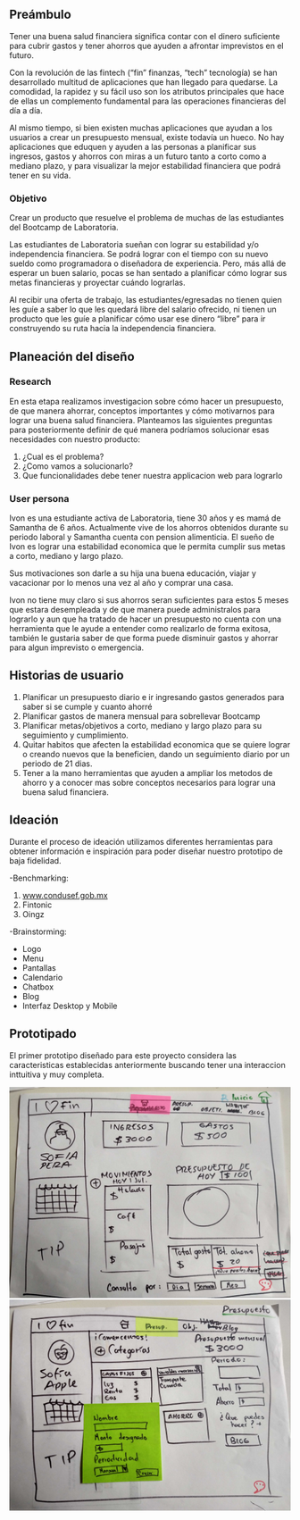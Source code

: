 ## Preámbulo

Tener una buena salud financiera significa contar con el dinero suficiente para cubrir gastos y tener ahorros que ayuden a afrontar imprevistos en el futuro. 

Con la revolución de las fintech (“fin” finanzas, “tech” tecnología) se han desarrollado multitud de aplicaciones que han llegado para quedarse. La comodidad, la rapidez y su fácil uso son los atributos principales que hace de ellas un complemento fundamental para las operaciones financieras del día a día. 

Al mismo tiempo, si bien existen muchas aplicaciones que ayudan a los usuarios a crear un presupuesto mensual, existe todavía un hueco. No hay aplicaciones que eduquen y ayuden a las personas a planificar sus ingresos, gastos y ahorros con miras a un futuro tanto a corto como a mediano plazo, y para visualizar la mejor estabilidad financiera que podrá tener en su vida.

### Objetivo

Crear un producto que resuelve el problema de muchas de las estudiantes del Bootcamp de Laboratoria.

Las estudiantes de Laboratoria sueñan con lograr su estabilidad y/o independencia financiera. Se podrá lograr con el tiempo con su nuevo sueldo como programadora o diseñadora de experiencia.  Pero, más allá de esperar un buen salario, pocas se han sentado a planificar cómo lograr sus metas financieras y proyectar cuándo lograrlas. 

Al recibir una oferta de trabajo, las estudiantes/egresadas no tienen quien les guíe a saber lo que les quedará libre del salario ofrecido, ni tienen un producto que les guíe a planificar cómo usar ese dinero “libre” para ir construyendo su ruta hacia la independencia financiera.

## Planeación del diseño

### Research

En esta etapa realizamos investigacion sobre cómo hacer un presupuesto, de que manera ahorrar, conceptos importantes y cómo motivarnos para lograr una buena salud financiera. Planteamos las siguientes preguntas para posteriormente definir de qué manera podríamos solucionar esas necesidades con nuestro producto:

1. ¿Cual es el problema?
2. ¿Como vamos a solucionarlo?
3. Que funcionalidades debe tener nuestra applicacion web para lograrlo

### User persona

Ivon es una estudiante activa de Laboratoria, tiene 30 años y es mamá de Samantha de 6 años. Actualmente vive de los ahorros obtenidos durante su periodo laboral y Samantha cuenta con pension alimenticia. El sueño de Ivon es lograr una estabilidad economica que le permita cumplir sus metas a corto, mediano y largo plazo. 

Sus motivaciones son darle a su hija una buena educación, viajar y vacacionar por lo menos una vez al año y comprar una casa.

Ivon no tiene muy claro si sus ahorros seran suficientes para estos 5 meses que estara desempleada y de que manera puede administralos para lograrlo y aun que ha tratado de hacer un presupuesto no cuenta con una herramienta que le ayude a entender como realizarlo de forma exitosa, también le gustaria saber de que forma puede disminuir gastos y ahorrar para algun imprevisto o emergencia. 

## Historias de usuario

1. Planificar un presupuesto diario e ir ingresando gastos generados para saber si se cumple y cuanto ahorré
2. Planificar gastos de manera mensual para sobrellevar Bootcamp
3. Planificar metas/objetivos a corto, mediano y largo plazo para su seguimiento y cumplimiento.
4. Quitar habitos que afecten la estabilidad economica que se quiere lograr o creando nuevos que la beneficien, dando un seguimiento diario por un periodo de 21 dias.
5. Tener a la mano herramientas que ayuden a ampliar los metodos de ahorro y a conocer mas sobre conceptos necesarios para lograr una buena salud financiera. 

## Ideación

Durante el proceso de ideación utilizamos diferentes herramientas para obtener información e inspiración para poder diseñar nuestro prototipo de baja fidelidad.

-Benchmarking:

  1. www.condusef.gob.mx
  2. Fintonic
  3. Oingz

-Brainstorming:

  - Logo
  - Menu
  - Pantallas
  - Calendario
  - Chatbox
  - Blog
  - Interfaz Desktop y Mobile
 
 ## Prototipado

El primer prototipo diseñado para este proyecto considera las caracteristicas establecidas anteriormente buscando tener una interaccion inttuitiva y muy completa.

<img src= "UX/SketchInicio.jpg">
<img src= "UX/SketchPress.jpg">


